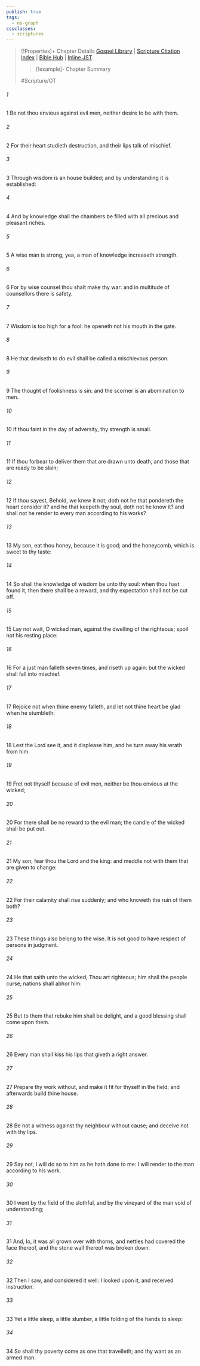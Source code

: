 ```yaml
---
publish: true
tags:
  - no-graph
cssclasses:
  - scriptures
---
```

>[!Properties]+ Chapter Details
>[Gospel Library](https://churchofjesuschrist.org/study/scriptures/ot/prov/24?lang=eng)    |    [Scripture Citation Index](https://scriptures.byu.edu/#07818::c07818)    |    [Bible Hub](https://biblehub.com/proverbs/24.htm)    |    [Inline JST](https://scripturetoolbox.com/html/ic/Proverbs/24.html)
>>[!example]- Chapter Summary
>> 
> 
>
>#Scripture/OT
###### 1
1 Be not thou envious against evil men, neither desire to be with them.
###### 2
2 For their heart studieth destruction, and their lips talk of mischief.
###### 3
3 Through wisdom is an house builded; and by understanding it is established:
###### 4
4 And by knowledge shall the chambers be filled with all precious and pleasant riches.
###### 5
5 A wise man is strong; yea, a man of knowledge increaseth strength.
###### 6
6 For by wise counsel thou shalt make thy war: and in multitude of counsellors there is safety.
###### 7
7 Wisdom is too high for a fool: he openeth not his mouth in the gate.
###### 8
8 He that deviseth to do evil shall be called a mischievous person.
###### 9
9 The thought of foolishness is sin: and the scorner is an abomination to men.
###### 10
10 If thou faint in the day of adversity, thy strength is small.
###### 11
11 If thou forbear to deliver them that are drawn unto death, and those that are ready to be slain;
###### 12
12 If thou sayest, Behold, we knew it not; doth not he that pondereth the heart consider it? and he that keepeth thy soul, doth not he know it? and shall not he render to every man according to his works?
###### 13
13 My son, eat thou honey, because it is good; and the honeycomb, which is sweet to thy taste:
###### 14
14 So shall the knowledge of wisdom be unto thy soul: when thou hast found it, then there shall be a reward, and thy expectation shall not be cut off.
###### 15
15 Lay not wait, O wicked man, against the dwelling of the righteous; spoil not his resting place:
###### 16
16 For a just man falleth seven times, and riseth up again: but the wicked shall fall into mischief.
###### 17
17 Rejoice not when thine enemy falleth, and let not thine heart be glad when he stumbleth:
###### 18
18 Lest the Lord see it, and it displease him, and he turn away his wrath from him.
###### 19
19 Fret not thyself because of evil men, neither be thou envious at the wicked;
###### 20
20 For there shall be no reward to the evil man; the candle of the wicked shall be put out.
###### 21
21 My son, fear thou the Lord and the king: and meddle not with them that are given to change:
###### 22
22 For their calamity shall rise suddenly; and who knoweth the ruin of them both?
###### 23
23 These things also belong to the wise. It is not good to have respect of persons in judgment.
###### 24
24 He that saith unto the wicked, Thou art righteous; him shall the people curse, nations shall abhor him:
###### 25
25 But to them that rebuke him shall be delight, and a good blessing shall come upon them.
###### 26
26 Every man shall kiss his lips that giveth a right answer.
###### 27
27 Prepare thy work without, and make it fit for thyself in the field; and afterwards build thine house.
###### 28
28 Be not a witness against thy neighbour without cause; and deceive not with thy lips.
###### 29
29 Say not, I will do so to him as he hath done to me: I will render to the man according to his work.
###### 30
30 I went by the field of the slothful, and by the vineyard of the man void of understanding;
###### 31
31 And, lo, it was all grown over with thorns, and nettles had covered the face thereof, and the stone wall thereof was broken down.
###### 32
32 Then I saw, and considered it well: I looked upon it, and received instruction.
###### 33
33 Yet a little sleep, a little slumber, a little folding of the hands to sleep:
###### 34
34 So shall thy poverty come as one that travelleth; and thy want as an armed man.
